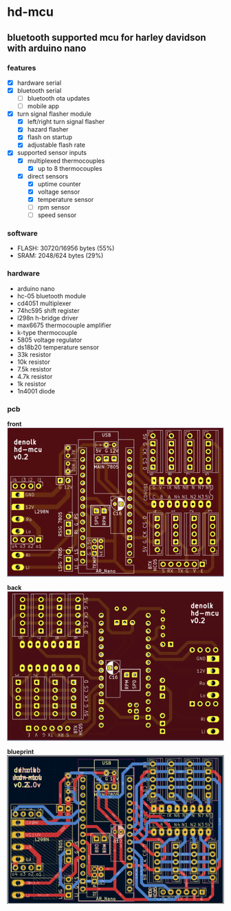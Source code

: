 # hd-mcu

## bluetooth supported mcu for harley davidson with arduino nano

### features

- [x] hardware serial
- [x] bluetooth serial
  - [ ] bluetooth ota updates
  - [ ] mobile app
- [x] turn signal flasher module
  - [x] left/right turn signal flasher
  - [x] hazard flasher
  - [x] flash on startup
  - [x] adjustable flash rate
- [x] supported sensor inputs
  - [x] multiplexed thermocouples
    - [x] up to 8 thermocouples
  - [x] direct sensors
    - [x] uptime counter
    - [x] voltage sensor
    - [x] temperature sensor
    - [ ] rpm sensor
    - [ ] speed sensor

### software

- FLASH: 30720/16956 bytes (55%)
- SRAM: 2048/624 bytes (29%)

### hardware

- arduino nano
- hc-05 bluetooth module
- cd4051 multiplexer
- 74hc595 shift register
- l298n h-bridge driver
- max6675 thermocouple amplifier
- k-type thermocouple
- 5805 voltage regulator
- ds18b20 temperature sensor
- 33k resistor
- 10k resistor
- 7.5k resistor
- 4.7k resistor
- 1k resistor
- 1n4001 diode

### pcb

**front**
![front](./pcb/pcb-front.png)

**back**
![back](./pcb/pcb-back.png)

**blueprint**
![raw](./pcb/pcb-blueprint.png)
